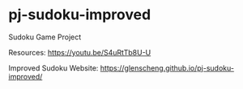 # pj-sudoku-improved
Sudoku Game Project

Resources: https://youtu.be/S4uRtTb8U-U

Improved Sudoku Website: https://glenscheng.github.io/pj-sudoku-improved/
